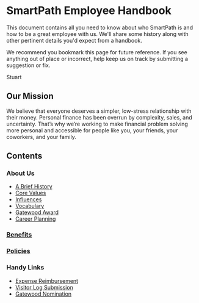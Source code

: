 # SmartPath Employee Handbook

This document contains all you need to know about who SmartPath is and how to be a great employee with us. We'll share some history along with other pertinent details you'd expect from a handbook. 

We recommend you bookmark this page for future reference. If you see anything out of place or incorrect, help keep us on track by submitting a suggestion or fix.

Stuart



## Our Mission

We believe that everyone deserves a simpler, low-stress relationship with their money. Personal finance has been overrun by complexity, sales, and uncertainty. That’s why we’re working to make financial problem solving more personal and accessible for people like you, your friends, your coworkers, and your family.



## Contents

### About Us
- [A Brief History](https://github.com/SmartPathTeam/handbook/blob/master/history.md)
- [Core Values](https://github.com/SmartPathTeam/handbook/blob/master/values.md)
- [Influences](https://github.com/SmartPathTeam/handbook/blob/master/influences.md)
- [Vocabulary](https://github.com/SmartPathTeam/handbook/blob/master/vocabulary.md)
- [Gatewood Award](https://github.com/SmartPathTeam/handbook/blob/master/gatewood.md)
- [Career Planning](https://github.com/SmartPathTeam/handbook/blob/master/careers.md)

### [Benefits](https://github.com/SmartPathTeam/handbook/blob/master/benefits.md)
### [Policies](https://github.com/SmartPathTeam/handbook/blob/master/policies.md)

### Handy Links
- [Expense Reimbursement](https://smartpath.typeform.com/to/kzO55K)
- [Visitor Log Submission](https://forms.gle/EmMeYqUFEQckGpZo8)
- [Gatewood Nomination](https://forms.gle/Nb7hYkoed5K3E2jB9)
